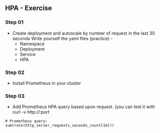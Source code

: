 HPA - Exercise 
---------------

### Step 01
    
- Create deployment and autoscale by number of request in the last 30 seconds
  Write yourself the yaml files (practice) - 
   - Namespace
   - Deployment
   - Service
   - HPA

### Step 02

- Install Prometheus in your cluster

### Step 03

- Add Prometheus HPA query based upon request. 
  (you can test it with curl -v http://<ip>:port
	 
```
# Prometheus query:
sum(rate(http_server_requests_seconds_count[1m]))
```
